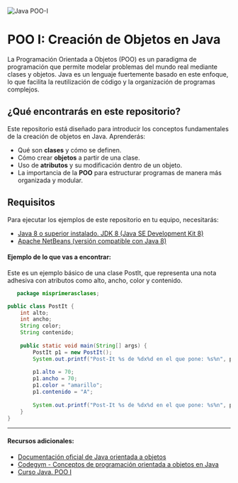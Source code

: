 ![Java POO-I](https://openwebinars.net/blog/introduccion-a-poo-en-java-interfaces-y-paquetes/)
# POO I: Creación de Objetos en Java

La Programación Orientada a Objetos (POO) es un paradigma de programación que permite modelar problemas del mundo real mediante clases y objetos. Java es un lenguaje fuertemente basado en este enfoque, lo que facilita la reutilización de código y la organización de programas complejos.

## ¿Qué encontrarás en este repositorio?

Este repositorio está diseñado para introducir los conceptos fundamentales de la creación de objetos en Java. Aprenderás:

- Qué son **clases** y cómo se definen.
- Cómo crear **objetos** a partir de una clase.
- Uso de **atributos** y su modificación dentro de un objeto.
- La importancia de la **POO** para estructurar programas de manera más organizada y modular.

## Requisitos

Para ejecutar los ejemplos de este repositorio en tu equipo, necesitarás:
- [Java 8 o superior instalado. JDK 8 (Java SE Development Kit 8)](https://www.oracle.com/java/technologies/javase/javase8-archive-downloads.html)
- [Apache NetBeans (versión compatible con Java 8)](https://netbeans.apache.org/front/main/download/index.html)

#### Ejemplo de lo que vas a encontrar:
Este es un ejemplo básico de una clase PostIt, que representa una nota adhesiva con atributos como alto, ancho, color y contenido.

```java
   package misprimerasclases;

public class PostIt {
    int alto;
    int ancho;
    String color;
    String contenido;
    
    public static void main(String[] args) {
        PostIt p1 = new PostIt();
        System.out.printf("Post-It %s de %dx%d en el que pone: %s%n", p1.color, p1.alto, p1.ancho, p1.contenido);
                
        p1.alto = 70;
        p1.ancho = 70;
        p1.color = "amarillo";
        p1.contenido = "A";
        
        System.out.printf("Post-It %s de %dx%d en el que pone: %s%n", p1.color, p1.alto, p1.ancho, p1.contenido);
    }
}
```

***
#### Recursos adicionales:
- [Documentación oficial de Java orientada a objetos](https://docs.oracle.com/javase/tutorial/java/concepts/)
- [Codegym - Conceptos de programación orientada a objetos en Java](https://codegym.cc/es/groups/posts/es.76.conceptos-de-programacion-orientada-a-objetos-en-java)
- [Curso Java. POO I](https://www.youtube.com/watch?v=XmUz5WJmJVU&t=488s&ab_channel=pildorasinformaticas)
